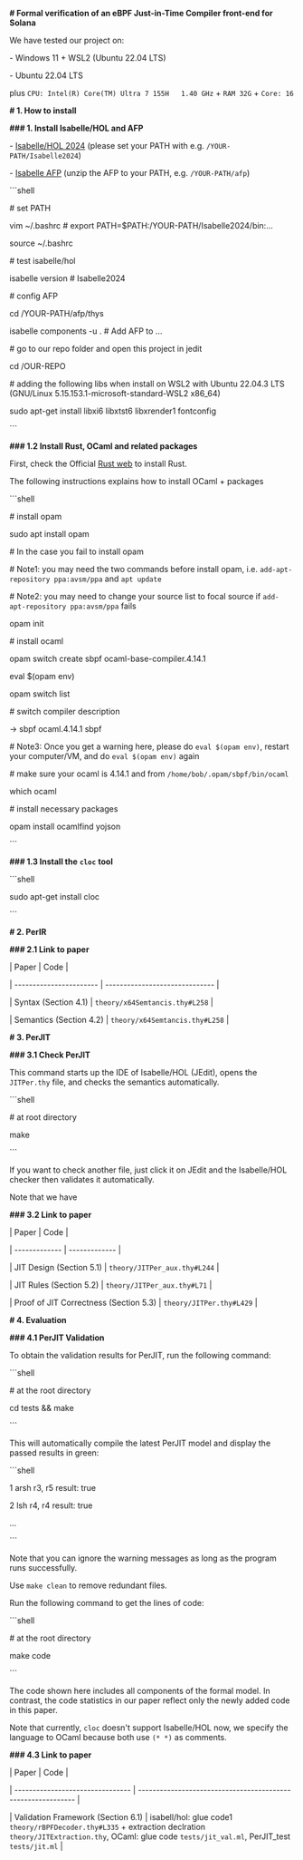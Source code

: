 **# Formal verification of an eBPF Just-in-Time Compiler front-end for Solana**



We have tested our project on:

\- Windows 11 + WSL2 (Ubuntu 22.04 LTS)

\- Ubuntu 22.04 LTS



plus `CPU: Intel(R) Core(TM) Ultra 7 155H   1.40 GHz` + `RAM 32G` + `Core: 16`





**# 1. How to install**



**### 1. Install Isabelle/HOL and AFP**



\- [Isabelle/HOL 2024](https://isabelle.in.tum.de/) (please set your PATH with e.g. `/YOUR-PATH/Isabelle2024`)



\- [Isabelle AFP](https://www.isa-afp.org/download/) (unzip the AFP to your PATH, e.g. `/YOUR-PATH/afp`)



\```shell

\# set PATH 

vim  ~/.bashrc # export PATH=$PATH:/YOUR-PATH/Isabelle2024/bin:...

source ~/.bashrc



\# test isabelle/hol

isabelle version # Isabelle2024



\# config AFP

cd /YOUR-PATH/afp/thys

isabelle components -u . # Add AFP to ...



\# go to our repo folder and open this project in jedit

cd /OUR-REPO



\# adding the following libs when install on WSL2 with Ubuntu 22.04.3 LTS (GNU/Linux 5.15.153.1-microsoft-standard-WSL2 x86_64)

sudo apt-get install libxi6 libxtst6 libxrender1 fontconfig

\```



**### 1.2 Install Rust, OCaml and related packages**



First, check the Official [Rust web](https://www.rust-lang.org/tools/install) to install Rust.

The following instructions explains how to install OCaml + packages



\```shell

\# install opam



sudo apt install opam

\# In the case you fail to install opam

\# Note1: you may need the two commands before install opam, i.e. `add-apt-repository ppa:avsm/ppa` and `apt update`

\# Note2: you may need to change your source list to focal source if `add-apt-repository ppa:avsm/ppa` fails





opam init

\# install ocaml

opam switch create sbpf ocaml-base-compiler.4.14.1



eval $(opam env)



opam switch list

\#   switch  compiler      description

->  sbpf     ocaml.4.14.1  sbpf



\# Note3: Once you get a warning here, please do `eval $(opam env)`, restart your computer/VM, and do `eval $(opam env)` again



\# make sure your ocaml is 4.14.1 and from `/home/bob/.opam/sbpf/bin/ocaml`

which ocaml



\# install necessary packages

opam install ocamlfind yojson

\```



**### 1.3 Install the** **`cloc`** **tool**



\```shell

sudo apt-get install cloc

\```





**# 2. PerIR**



**### 2.1 Link to paper**



| Paper                   | Code                           |

| ----------------------- | ------------------------------ |

| Syntax (Section 4.1)    | `theory/x64Semtancis.thy#L258` |

| Semantics (Section 4.2) | `theory/x64Semtancis.thy#L258` |



**# 3. PerJIT**



**### 3.1 Check PerJIT**

This command starts up the IDE of Isabelle/HOL (JEdit), opens the `JITPer.thy` file, and checks the semantics automatically.

\```shell

\# at root directory

make

\```

If you want to check another file, just click it on JEdit and the Isabelle/HOL checker then validates it automatically.



Note that we have



**### 3.2 Link to paper**



| Paper      | Code      |

| ------------- | ------------- |

| JIT Design (Section 5.1) | `theory/JITPer_aux.thy#L244` |

| JIT Rules (Section 5.2) | `theory/JITPer_aux.thy#L71` |

| Proof of JIT Correctness (Section 5.3) | `theory/JITPer.thy#L429` |





**# 4. Evaluation**



**### 4.1 PerJIT Validation**



To obtain the validation results for PerJIT, run the following command:



\```shell

\# at the root directory

cd tests && make

\```



This will automatically compile the latest PerJIT model and display the passed results in green:



\```shell

1 arsh r3, r5                              result: true

2 lsh r4, r4                               result: true

...

\```



Note that you can ignore the warning messages as long as the program runs successfully.



Use `make clean` to remove redundant files.





Run the following command to get the lines of code:



\```shell

\# at the root directory

make code

\```



The code shown here includes all components of the formal model. In contrast, the code statistics in our paper reflect only the newly added code in this paper.



Note that currently, `cloc` doesn't support Isabelle/HOL now, we specify the language to OCaml because both use `(* *)` as comments.



**### 4.3 Link to paper**



| Paper                            | Code                                                         |

| -------------------------------- | ------------------------------------------------------------ |

| Validation Framework (Section 6.1) | isabell/hol: glue code1 `theory/rBPFDecoder.thy#L335` + extraction declration `theory/JITExtraction.thy`, OCaml: glue code `tests/jit_val.ml`, PerJIT_test `tests/jit.ml` |